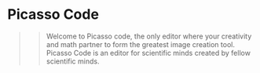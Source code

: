 # Picasso Code
>> Welcome to Picasso code, the only editor where your creativity and math partner to form the greatest image creation tool. Picasso Code is an editor for scientific minds created by fellow scientific minds.






